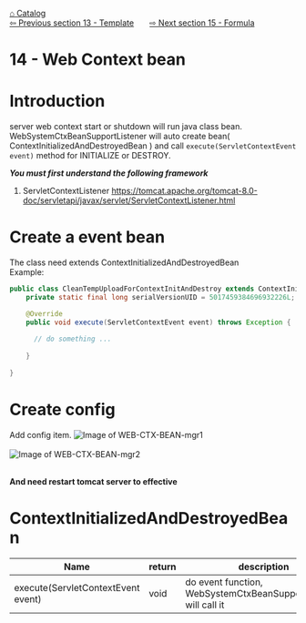 <a href="https://github.com/billchen198318/bamboobsc/blob/master/core-doc/dev-docs/00-Catalog.md">⌂ Catalog</a><br/>
<a href="https://github.com/billchen198318/bamboobsc/blob/master/core-doc/dev-docs/13-Template.md">⇦ 
Previous section 13 - Template</a>
&nbsp;&nbsp;&nbsp;&nbsp;&nbsp;
<a href="https://github.com/billchen198318/bamboobsc/blob/master/core-doc/dev-docs/15-Formula.md">⇨ 
Next section 15 - Formula</a>


# 14 - Web Context bean
# Introduction
server web context start or shutdown will run java class bean.<br>
WebSystemCtxBeanSupportListener will auto create bean( ContextInitializedAndDestroyedBean ) and call `execute(ServletContextEvent event)` method for INITIALIZE or DESTROY.


***You must first understand the following framework***<br/>
1. ServletContextListener https://tomcat.apache.org/tomcat-8.0-doc/servletapi/javax/servlet/ServletContextListener.html<br/>

# Create a event bean
The class need extends ContextInitializedAndDestroyedBean<br/>
Example:
```JAVA
public class CleanTempUploadForContextInitAndDestroy extends ContextInitializedAndDestroyedBean {
	private static final long serialVersionUID = 5017459384696932226L;

	@Override
	public void execute(ServletContextEvent event) throws Exception {
	  
	  // do something ...
	  
	}
	
}
```

# Create config
Add config item.
![Image of WEB-CTX-BEAN-mgr1](https://raw.githubusercontent.com/billchen198318/bamboobsc/master/core-doc/dev-docs/pics/14-001.jpeg)
<br/>
<br/>
![Image of WEB-CTX-BEAN-mgr2](https://raw.githubusercontent.com/billchen198318/bamboobsc/master/core-doc/dev-docs/pics/14-002.jpeg)
<br/>
<br/>

**And need restart tomcat server to effective**

# ContextInitializedAndDestroyedBean

| Name | return |description |
| --- | --- | --- |
| execute(ServletContextEvent event) | void | do event function, WebSystemCtxBeanSupportListener will call it |
